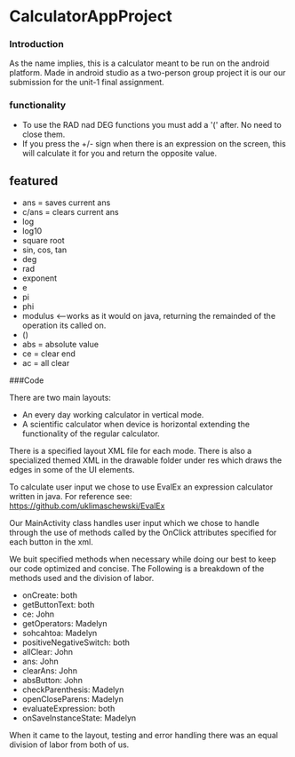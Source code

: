 # CalculatorAppProject

### Introduction

As the name implies, this  is a calculator meant to be run on the android platform. Made in android studio as a two-person group project it is our our submission for the unit-1 final assignment. 

### functionality

- To use the RAD nad DEG functions you must add a '(' after. No need to close them.
- If you press the +/- sign when there is an expression on the screen, this will calculate it for you and return the opposite value. 

## featured
- ans = saves current ans
- c/ans = clears current ans
- log 
- log10
- square root
- sin, cos, tan
- deg
- rad
- exponent
- e
- pi
- phi
- modulus <--works as it would on java, returning the remainded of the operation its called on. 
- ()
- abs = absolute value
- ce = clear end
- ac = all clear

###Code

There are two main layouts:

- An every day working calculator in vertical mode.
- A scientific calculator when device is horizontal extending the functionality of the regular calculator.

 There is a specified layout XML file for each mode. There is also a specialized themed XML in the drawable folder under res which draws the edges in some of the UI elements. 
 
 To calculate user input we chose to use EvalEx an expression calculator written in java.
 For reference see: https://github.com/uklimaschewski/EvalEx
 
 Our MainActivity class handles user input which we chose to handle through the use of methods called by the OnClick attributes specified for each button in the xml. 
 
 We buit specified methods when necessary while doing our best to keep our code optimized and concise. The Following is a breakdown of the methods used and the division of labor. 
 
 - onCreate: both
 - getButtonText: both
 - ce: John
 - getOperators: Madelyn
 - sohcahtoa: Madelyn
 - positiveNegativeSwitch: both
 - allClear: John
 - ans: John
 - clearAns: John
 - absButton: John
 - checkParenthesis: Madelyn
 - openCloseParens: Madelyn
 - evaluateExpression: both
 - onSaveInstanceState: Madelyn
 
 When it came to the layout, testing and error handling there was an equal division of labor from both of us. 
